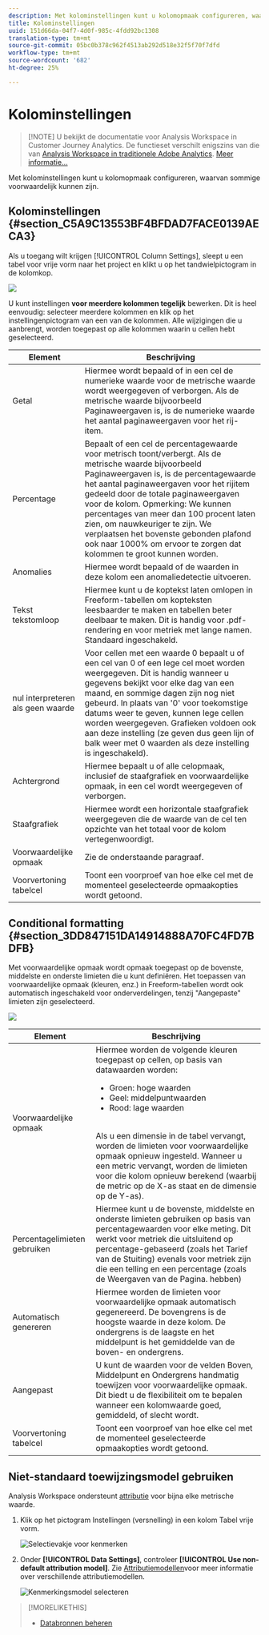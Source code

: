 ```yaml
---
description: Met kolominstellingen kunt u kolomopmaak configureren, waarvan sommige voorwaardelijk kunnen zijn.
title: Kolominstellingen
uuid: 151d66da-04f7-4d0f-985c-4fdd92bc1308
translation-type: tm+mt
source-git-commit: 05bc0b378c962f4513ab292d518e32f5f70f7dfd
workflow-type: tm+mt
source-wordcount: '682'
ht-degree: 25%

---
```



# Kolominstellingen

>[!NOTE] U bekijkt de documentatie voor Analysis Workspace in Customer Journey Analytics. De functieset verschilt enigszins van die van [Analysis Workspace in traditionele Adobe Analytics](https://docs.adobe.com/content/help/en/analytics/analyze/analysis-workspace/home.html). [Meer informatie...](/help/getting-started/cja-aa.md)

Met kolominstellingen kunt u kolomopmaak configureren, waarvan sommige voorwaardelijk kunnen zijn.

## Kolominstellingen {#section_C5A9C13553BF4BFDAD7FACE0139AECA3}

Als u toegang wilt krijgen [!UICONTROL Column Settings], sleept u een tabel voor vrije vorm naar het project en klikt u op het tandwielpictogram in de kolomkop.

![](assets/column_settings.png)

U kunt instellingen **voor meerdere kolommen tegelijk** bewerken. Dit is heel eenvoudig: selecteer meerdere kolommen en klik op het instellingenpictogram van een van de kolommen. Alle wijzigingen die u aanbrengt, worden toegepast op alle kolommen waarin u cellen hebt geselecteerd.

| Element | Beschrijving |
|--- |--- |
| Getal | Hiermee wordt bepaald of in een cel de numerieke waarde voor de metrische waarde wordt weergegeven of verborgen. Als de metrische waarde bijvoorbeeld Paginaweergaven is, is de numerieke waarde het aantal paginaweergaven voor het rij-item. |
| Percentage | Bepaalt of een cel de percentagewaarde voor metrisch toont/verbergt. Als de metrische waarde bijvoorbeeld Paginaweergaven is, is de percentagewaarde het aantal paginaweergaven voor het rijitem gedeeld door de totale paginaweergaven voor de kolom.  Opmerking:  We kunnen percentages van meer dan 100 procent laten zien, om nauwkeuriger te zijn. We verplaatsen het bovenste gebonden plafond ook naar 1000% om ervoor te zorgen dat kolommen te groot kunnen worden. |
| Anomalies | Hiermee wordt bepaald of de waarden in deze kolom een anomaliedetectie uitvoeren. |
| Tekst tekstomloop | Hiermee kunt u de koptekst laten omlopen in Freeform-tabellen om kopteksten leesbaarder te maken en tabellen beter deelbaar te maken. Dit is handig voor .pdf-rendering en voor metriek met lange namen. Standaard ingeschakeld. |
| nul interpreteren als geen waarde | Voor cellen met een waarde 0 bepaalt u of een cel van 0 of een lege cel moet worden weergegeven. Dit is handig wanneer u gegevens bekijkt voor elke dag van een maand, en sommige dagen zijn nog niet gebeurd.  In plaats van &#39;0&#39; voor toekomstige datums weer te geven, kunnen lege cellen worden weergegeven. Grafieken voldoen ook aan deze instelling (ze geven dus geen lijn of balk weer met 0 waarden als deze instelling is ingeschakeld). |
| Achtergrond | Hiermee bepaalt u of alle celopmaak, inclusief de staafgrafiek en voorwaardelijke opmaak, in een cel wordt weergegeven of verborgen. |
| Staafgrafiek | Hiermee wordt een horizontale staafgrafiek weergegeven die de waarde van de cel ten opzichte van het totaal voor de kolom vertegenwoordigt. |
| Voorwaardelijke opmaak | Zie de onderstaande paragraaf. |
| Voorvertoning tabelcel | Toont een voorproef van hoe elke cel met de momenteel geselecteerde opmaakopties wordt getoond. |


## Conditional formatting {#section_3DD847151DA14914888A70FC4FD7BDFB}

Met voorwaardelijke opmaak wordt opmaak toegepast op de bovenste, middelste en onderste limieten die u kunt definiëren. Het toepassen van voorwaardelijke opmaak (kleuren, enz.) in Freeform-tabellen wordt ook automatisch ingeschakeld voor onderverdelingen, tenzij &quot;Aangepaste&quot; limieten zijn geselecteerd.

![](assets/conditional-formatting.png)

| Element | Beschrijving |
|--- |--- |
| Voorwaardelijke opmaak | Hiermee worden de volgende kleuren toegepast op cellen, op basis van datawaarden worden: <ul><li>Groen: hoge waarden</li><li>Geel: middelpuntwaarden</li><li>Rood: lage waarden</li></ul><br>Als u een dimensie in de tabel vervangt, worden de limieten voor voorwaardelijke opmaak opnieuw ingesteld. Wanneer u een metric vervangt, worden de limieten voor die kolom opnieuw berekend (waarbij de metric op de X-as staat en de dimensie op de Y-as). |
| Percentagelimieten gebruiken | Hiermee kunt u de bovenste, middelste en onderste limieten gebruiken op basis van percentagewaarden voor elke meting. Dit werkt voor metriek die uitsluitend op percentage-gebaseerd (zoals het Tarief van de Stuiting) evenals voor metriek zijn die een telling en een percentage (zoals de Weergaven van de Pagina. hebben) |
| Automatisch genereren | Hiermee worden de limieten voor voorwaardelijke opmaak automatisch gegenereerd. De bovengrens is de hoogste waarde in deze kolom. De ondergrens is de laagste en het middelpunt is het gemiddelde van de boven- en ondergrens. |
| Aangepast | U kunt de waarden voor de velden Boven, Middelpunt en Ondergrens handmatig toewijzen voor voorwaardelijke opmaak. Dit biedt u de flexibiliteit om te bepalen wanneer een kolomwaarde goed, gemiddeld, of slecht wordt. |
| Voorvertoning tabelcel | Toont een voorproef van hoe elke cel met de momenteel geselecteerde opmaakopties wordt getoond. |

## Niet-standaard toewijzingsmodel gebruiken

Analysis Workspace ondersteunt [attributie](../../attribution/overview.md) voor bijna elke metrische waarde.

1. Klik op het pictogram Instellingen (versnelling) in een kolom Tabel vrije vorm.

   ![Selectievakje voor kenmerken](assets/attribution-checkbox.png)

2. Onder **[!UICONTROL Data Settings]**, controleer **[!UICONTROL Use non-default attribution model]**. Zie [Attributiemodellen](../../attribution/models.md)voor meer informatie over verschillende attributiemodellen.

   ![Kenmerkingsmodel selecteren](assets/attribution-select.png)


>[!MORELIKETHIS]
>
>* [Databronnen beheren](/help/analysis-workspace/visualizations/t-sync-visualization.md)

